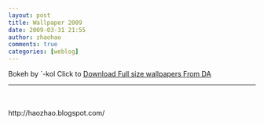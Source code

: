 ```yaml
---
layout: post
title: Wallpaper 2009
date: 2009-03-31 21:55
author: zhaohao
comments: true
categories: [weblog]
---
```

Bokeh by `-kol Click to <a href="http://-kol.deviantart.com/art/Bokeh-116165739">Download Full size wallpapers From DA</a>
<img id="BLOGGER_PHOTO_ID_5319350294340046226" src="/Resource/Bokeh-Fullscreen-Left-752304.jpg" alt="" border="0" /><img id="BLOGGER_PHOTO_ID_5319350294592909554" src="/Resource/Bokeh-Fullscreen-Right-752736.jpg" alt="" border="0" />

<hr />

<img id="BLOGGER_PHOTO_ID_5319350294340046226" src="/Resource/Bokeh-Fullscreen-Left-752304.jpg" alt="" border="0" />　<img id="BLOGGER_PHOTO_ID_5319350294592909554" src="/Resource/Bokeh-Fullscreen-Right-752736.jpg" alt="" border="0" />

<div>http://haozhao.blogspot.com/</div>
